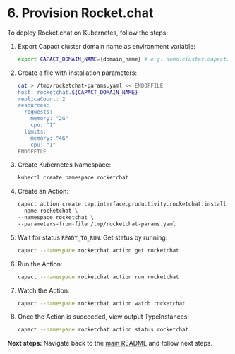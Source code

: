# 6. Provision Rocket.chat

To deploy Rocket.chat on Kubernetes, follow the steps:

1. Export Capact cluster domain name as environment variable:

   ```bash
   export CAPACT_DOMAIN_NAME={domain_name} # e.g. demo.cluster.capact.dev
   ``` 

1. Create a file with installation parameters:

    ```bash
    cat > /tmp/rocketchat-params.yaml << ENDOFFILE
    host: rocketchat.${CAPACT_DOMAIN_NAME}
    replicaCount: 2
    resources:
      requests:
        memory: "2G"
        cpu: "1"
      limits:
        memory: "4G"
        cpu: "1"
    ENDOFFILE
    ```

1. Create Kubernetes Namespace:

    ```bash
    kubectl create namespace rocketchat
    ```

1. Create an Action:
 
    ```bash
    capact action create cap.interface.productivity.rocketchat.install \
    --name rocketchat \
    --namespace rocketchat \
    --parameters-from-file /tmp/rocketchat-params.yaml
    ```

1. Wait for status `READY_TO_RUN`. Get status by running:

   ```bash
   capact --namespace rocketchat action get rocketchat
   ```

1. Run the Action:

   ```bash
   capact --namespace rocketchat action run rocketchat
   ```

1. Watch the Action:

   ```bash
   capact --namespace rocketchat action watch rocketchat
   ```

1. Once the Action is succeeded, view output TypeInstances:

   ```bash
   capact --namespace rocketchat action status rocketchat
   ```
    
**Next steps:** Navigate back to the [main README](./README.md) and follow next steps.
